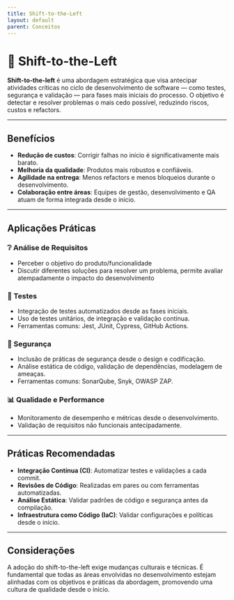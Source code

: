 ```yaml
---
title: Shift-to-the-Left
layout: default
parent: Conceitos
---
```


# 📘 Shift-to-the-Left

**Shift-to-the-left** é uma abordagem estratégica que visa antecipar atividades críticas no ciclo de desenvolvimento de software — como testes, segurança e validação — para fases mais iniciais do processo. O objetivo é detectar e resolver problemas o mais cedo possível, reduzindo riscos, custos e refactors.

---

## Benefícios

- **Redução de custos**: Corrigir falhas no início é significativamente mais barato.
- **Melhoria da qualidade**: Produtos mais robustos e confiáveis.
- **Agilidade na entrega**: Menos refactors e menos bloqueios durante o desenvolvimento.
- **Colaboração entre áreas**: Equipes de gestão, desenvolvimento e QA atuam de forma integrada desde o início.

---

## Aplicações Práticas

### ❔ Análise de Requisitos
- Perceber o objetivo do produto/funcionalidade
- Discutir diferentes soluções para resolver um problema, permite avaliar atempadamente o impacto do desenvolvimento

### 🧪 Testes 
- Integração de testes automatizados desde as fases iniciais.
- Uso de testes unitários, de integração e validação contínua.
- Ferramentas comuns: Jest, JUnit, Cypress, GitHub Actions.

### 🔐 Segurança 
- Inclusão de práticas de segurança desde o design e codificação.
- Análise estática de código, validação de dependências, modelagem de ameaças.
- Ferramentas comuns: SonarQube, Snyk, OWASP ZAP.

### 📊 Qualidade e Performance
- Monitoramento de desempenho e métricas desde o desenvolvimento.
- Validação de requisitos não funcionais antecipadamente.

---

## Práticas Recomendadas

- **Integração Contínua (CI)**: Automatizar testes e validações a cada commit.
- **Revisões de Código**: Realizadas em pares ou com ferramentas automatizadas.
- **Análise Estática**: Validar padrões de código e segurança antes da compilação.
- **Infraestrutura como Código (IaC)**: Validar configurações e políticas desde o início.

---

## Considerações

A adoção do shift-to-the-left exige mudanças culturais e técnicas. É fundamental que todas as áreas envolvidas no desenvolvimento estejam alinhadas com os objetivos e práticas da abordagem, promovendo uma cultura de qualidade desde o início.
